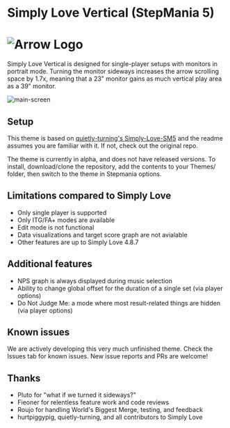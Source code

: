 # Simply Love Vertical (StepMania 5)

![Arrow Logo](https://i.imgur.com/oZmxyGo.png)
======================

Simply Love Vertical is designed for single-player setups with monitors in portrait mode. Turning the monitor sideways increases the arrow scrolling space by 1.7x, meaning that a 23" monitor gains as much vertical play area as a 39" monitor.

![main-screen](https://user-images.githubusercontent.com/4284741/80278102-83821b80-86eb-11ea-81f6-b64b177926d9.jpg)

## Setup

This theme is based on [quietly-turning's Simply-Love-SM5](https://github.com/quietly-turning/Simply-Love-SM5) and the readme assumes you are familiar with it. If not, check out the original repo.

The theme is currently in alpha, and does not have released versions. To install, download/clone the repository, add the contents to your Themes/ folder, then switch to the theme in Stepmania options.

## Limitations compared to Simply Love

- Only single player is supported
- Only ITG/FA+ modes are available
- Edit mode is not functional
- Data visualizations and target score graph are not avialable
- Other features are up to Simply Love 4.8.7

## Additional features

- NPS graph is always displayed during music selection
- Ability to change global offset for the duration of a single set (via player options)
- Do Not Judge Me: a mode where most result-related things are hidden (via player options)

## Known issues

We are actively developing this very much unfinished theme. Check the Issues tab for known issues. New issue reports and PRs are welcome!

## Thanks
- Pluto for "what if we turned it sideways?"
- Fieoner for relentless feature work and code reviews
- Roujo for handling World's Biggest Merge, testing, and feedback
- hurtpiggypig, quietly-turning, and all contributors to Simply Love
